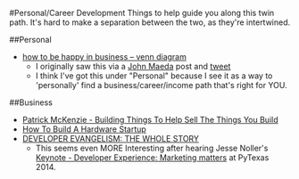 #Personal/Career Development
Things to help guide you along this twin path. It's hard to make a separation between the two, as they're intertwined.

##Personal
-  [how to be happy in business – venn diagram](http://whatconsumesme.com/2009/posts-ive-written/how-to-be-happy-in-business-venn-diagram/)
    +  I originally saw this via a [John Maeda](http://www.kpcb.com/design/how-to-be-happy-in-business-by-bud-cadell) post and [tweet](https://twitter.com/johnmaeda/status/546355507007881216)
    +  I think I've got this under "Personal" because I see it as a way to 'personally' find a business/career/income path that's right for YOU.

##Business
-  [Patrick McKenzie - Building Things To Help Sell The Things You Build](http://vimeo.com/72140534)
-  [How To Build A Hardware Startup](https://learn.adafruit.com/how-to-build-a-hardware-startup/know-your-why)
-  [DEVELOPER EVANGELISM: THE WHOLE STORY](http://caseysoftware.com/blog/developer-evangelism-the-whole-story)
    +  This seems even MORE Interesting after hearing Jesse Noller's [Keynote - Developer Experience: Marketing matters](http://pyvideo.org/video/3167/keynote-developer-experience-marketing-matters) at PyTexas 2014.